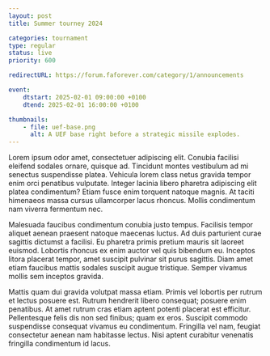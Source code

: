 ```yaml
---
layout: post
title: Summer tourney 2024

categories: tournament
type: regular
status: live
priority: 600

redirectURL: https://forum.faforever.com/category/1/announcements

event:
    dtstart: 2025-02-01 09:00:00 +0100
    dtend: 2025-02-01 16:00:00 +0100

thumbnails: 
    - file: uef-base.png
      alt: A UEF base right before a strategic missile explodes.
---
```


Lorem ipsum odor amet, consectetuer adipiscing elit. Conubia facilisi eleifend sodales ornare, quisque ad. Tincidunt montes vestibulum ad mi senectus suspendisse platea. Vehicula lorem class netus gravida tempor enim orci penatibus vulputate. Integer lacinia libero pharetra adipiscing elit platea condimentum? Etiam fusce enim torquent natoque magnis. At taciti himenaeos massa cursus ullamcorper lacus rhoncus. Mollis condimentum nam viverra fermentum nec.

<!-- excerpt-end -->

Malesuada faucibus condimentum conubia justo tempus. Facilisis tempor aliquet aenean praesent natoque maecenas luctus. Ad duis parturient curae sagittis dictumst a facilisi. Eu pharetra primis pretium mauris sit laoreet euismod. Lobortis rhoncus ex enim auctor vel quis bibendum eu. Inceptos litora placerat tempor, amet suscipit pulvinar sit purus sagittis. Diam amet etiam faucibus mattis sodales suscipit augue tristique. Semper vivamus mollis sem inceptos gravida.

Mattis quam dui gravida volutpat massa etiam. Primis vel lobortis per rutrum et lectus posuere est. Rutrum hendrerit libero consequat; posuere enim penatibus. At amet rutrum cras etiam aptent potenti placerat est efficitur. Pellentesque felis dis non sed finibus; quam ex eros. Suscipit commodo suspendisse consequat vivamus eu condimentum. Fringilla vel nam, feugiat consectetur aenean nam habitasse lectus. Nisi aptent curabitur venenatis fringilla condimentum id lacus.